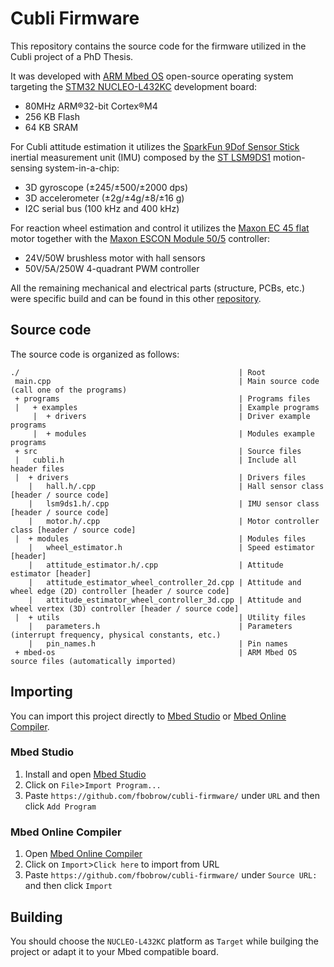 # Cubli Firmware  

This repository contains the source code for the firmware utilized in the Cubli project of a PhD Thesis. 

It was developed with [ARM Mbed OS](https://www.mbed.com/en/platform/mbed-os/) open-source operating system targeting the [STM32 NUCLEO-L432KC](https://www.st.com/en/evaluation-tools/nucleo-l432kc.html) development board:
* 80MHz ARM®32-bit Cortex®M4
* 256 KB Flash
* 64 KB SRAM

For Cubli attitude estimation it utilizes the [SparkFun 9Dof Sensor Stick](https://www.sparkfun.com/products/13944) inertial measurement unit (IMU) composed by the [ST LSM9DS1](https://www.st.com/en/mems-and-sensors/lsm9ds1.html) motion-sensing system-in-a-chip:
* 3D gyroscope (±245/±500/±2000 dps)
* 3D accelerometer (±2g/±4g/±8/±16 g)
* I2C serial bus (100 kHz and 400 kHz)

For reaction wheel estimation and control it utilizes the [Maxon EC 45 flat](https://www.maxongroup.com/maxon/view/product/339286) motor together with the [Maxon ESCON Module 50/5](https://www.maxongroup.com/maxon/view/product/control/4-Q-Servokontroller/438725) controller:
* 24V/50W brushless motor with hall sensors
* 50V/5A/250W 4-quadrant PWM controller

All the remaining mechanical and electrical parts (structure, PCBs, etc.) were specific build and can be found in this other [repository](https://github.com/fbobrow/cubli-firmware).

## Source code

The source code is organized as follows:

```
./                                                 | Root
 main.cpp                                          | Main source code (call one of the programs)
 + programs                                        | Programs files
 |   + examples                                    | Example programs
     |  + drivers                                  | Driver example programs
     |  + modules                                  | Modules example programs
 + src                                             | Source files
 |   cubli.h                                       | Include all header files
 |  + drivers                                      | Drivers files
    |   hall.h/.cpp                                | Hall sensor class [header / source code]
    |   lsm9ds1.h/.cpp                             | IMU sensor class [header / source code]
    |   motor.h/.cpp                               | Motor controller class [header / source code]
 |  + modules                                      | Modules files
    |   wheel_estimator.h                          | Speed estimator [header]
    |   attitude_estimator.h/.cpp                  | Attitude estimator [header]
    |   attitude_estimator_wheel_controller_2d.cpp | Attitude and wheel edge (2D) controller [header / source code]
    |   attitude_estimator_wheel_controller_3d.cpp | Attitude and wheel vertex (3D) controller [header / source code]
 |  + utils                                        | Utility files
    |   parameters.h                               | Parameters (interrupt frequency, physical constants, etc.)
    |   pin_names.h                                | Pin names
 + mbed-os                                         | ARM Mbed OS source files (automatically imported)
```

## Importing

You can import this project directly to [Mbed Studio](https://os.mbed.com/studio/) or [Mbed Online Compiler](https://ide.mbed.com/).

### Mbed Studio

1. Install and open [Mbed Studio](https://os.mbed.com/studio/)
2. Click on ```File```>```Import Program...```
3. Paste ```https://github.com/fbobrow/cubli-firmware/``` under ```URL``` and then click ```Add Program```

### Mbed Online Compiler

1. Open [Mbed Online Compiler](https://ide.mbed.com/)
2. Click on ```Import```>```Click here``` to import from URL
3. Paste ```https://github.com/fbobrow/cubli-firmware/``` under ```Source URL:``` and then click ```Import```

## Building

You should choose the ```NUCLEO-L432KC``` platform as ```Target``` while builging the project or adapt it to your Mbed compatible board.
